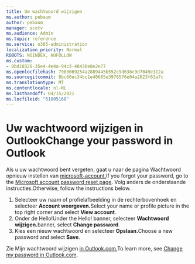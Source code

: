 ```yaml
---
title: Uw wachtwoord wijzigen
ms.author: pebaum
author: pebaum
manager: scotv
ms.audience: Admin
ms.topic: reference
ms.service: o365-administration
localization_priority: Normal
ROBOTS: NOINDEX, NOFOLLOW
ms.custom:
- 0bd18328-35e4-4e4a-94c3-48430e8e2e77
ms.openlocfilehash: 7903069254a2889445b552c9d638c9d7049e112a
ms.sourcegitcommit: 8bc60ec34bc1e40685e3976576e04a2623f63a7c
ms.translationtype: MT
ms.contentlocale: nl-NL
ms.lasthandoff: 04/15/2021
ms.locfileid: "51805168"
---
```

# <a name="change-your-password-in-outlook"></a><span data-ttu-id="253fb-102">Uw wachtwoord wijzigen in Outlook</span><span class="sxs-lookup"><span data-stu-id="253fb-102">Change your password in Outlook</span></span>

<span data-ttu-id="253fb-103">Als u uw wachtwoord bent vergeten, gaat u naar de pagina Wachtwoord opnieuw instellen van [microsoft-account.](https://go.microsoft.com/fwlink/p/?linkid=841909)</span><span class="sxs-lookup"><span data-stu-id="253fb-103">If you forgot your password, go to the [Microsoft account password reset page](https://go.microsoft.com/fwlink/p/?linkid=841909).</span></span> <span data-ttu-id="253fb-104">Volg anders de onderstaande instructies.</span><span class="sxs-lookup"><span data-stu-id="253fb-104">Otherwise, follow the instructions below.</span></span>
  
1. <span data-ttu-id="253fb-105">Selecteer uw naam of profielafbeelding in de rechterbovenhoek en selecteer **Account weergeven.**</span><span class="sxs-lookup"><span data-stu-id="253fb-105">Select your name or profile picture in the top right corner and select **View account**.</span></span>
2. <span data-ttu-id="253fb-106">Onder de Hello!</span><span class="sxs-lookup"><span data-stu-id="253fb-106">Under the Hello!</span></span> <span data-ttu-id="253fb-107">banner, selecteer **Wachtwoord wijzigen.**</span><span class="sxs-lookup"><span data-stu-id="253fb-107">banner, select **Change password**.</span></span>
3. <span data-ttu-id="253fb-108">Kies een nieuw wachtwoord en selecteer **Opslaan.**</span><span class="sxs-lookup"><span data-stu-id="253fb-108">Choose a new password and select **Save**.</span></span>

<span data-ttu-id="253fb-109">Zie Mijn wachtwoord wijzigen [in Outlook.com.](https://support.office.com/article/2138d690-811c-4545-b2f3-e4dbe80c9735.aspx)</span><span class="sxs-lookup"><span data-stu-id="253fb-109">To learn more, see [Change my password in Outlook.com](https://support.office.com/article/2138d690-811c-4545-b2f3-e4dbe80c9735.aspx).</span></span>